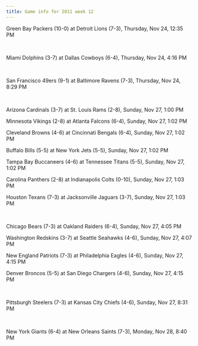 ```yaml
---
title: Game info for 2011 week 12
---
```

Green Bay Packers (10-0) at Detroit Lions (7-3), Thursday, Nov 24, 12:35 PM


<br/>

Miami Dolphins (3-7) at Dallas Cowboys (6-4), Thursday, Nov 24, 4:16 PM


<br/>

San Francisco 49ers (9-1) at Baltimore Ravens (7-3), Thursday, Nov 24, 8:29 PM


<br/>

Arizona Cardinals (3-7) at St. Louis Rams (2-8), Sunday, Nov 27, 1:00 PM

Minnesota Vikings (2-8) at Atlanta Falcons (6-4), Sunday, Nov 27, 1:02 PM

Cleveland Browns (4-6) at Cincinnati Bengals (6-4), Sunday, Nov 27, 1:02 PM

Buffalo Bills (5-5) at New York Jets (5-5), Sunday, Nov 27, 1:02 PM

Tampa Bay Buccaneers (4-6) at Tennessee Titans (5-5), Sunday, Nov 27, 1:02 PM

Carolina Panthers (2-8) at Indianapolis Colts (0-10), Sunday, Nov 27, 1:03 PM

Houston Texans (7-3) at Jacksonville Jaguars (3-7), Sunday, Nov 27, 1:03 PM


<br/>

Chicago Bears (7-3) at Oakland Raiders (6-4), Sunday, Nov 27, 4:05 PM

Washington Redskins (3-7) at Seattle Seahawks (4-6), Sunday, Nov 27, 4:07 PM

New England Patriots (7-3) at Philadelphia Eagles (4-6), Sunday, Nov 27, 4:15 PM

Denver Broncos (5-5) at San Diego Chargers (4-6), Sunday, Nov 27, 4:15 PM


<br/>

Pittsburgh Steelers (7-3) at Kansas City Chiefs (4-6), Sunday, Nov 27, 8:31 PM


<br/>

New York Giants (6-4) at New Orleans Saints (7-3), Monday, Nov 28, 8:40 PM

